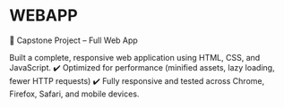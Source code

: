 # WEBAPP
🎯 Capstone Project – Full Web App

Built a complete, responsive web application using HTML, CSS, and JavaScript.
✔️ Optimized for performance (minified assets, lazy loading, fewer HTTP requests)
✔️ Fully responsive and tested across Chrome, Firefox, Safari, and mobile devices.
